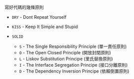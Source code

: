 寫好代碼的幾條原則
- `DRY` - Dont Repeat Yourself
- `KISS` - Keep It Simple and Stupid

- `SOLID`
	- `S` - The Single Responsibility Principle (單一責任原則)
	- `O` - The Open Closed Principle (開放封閉原則)
	- `L` - Liskov Substitution Principe (里氏替換原則)
	- `I` - The Interface Segregation Principe (接口分離原則)
	- `D` - The Dependency Inversion Principe (依賴倒置原則)